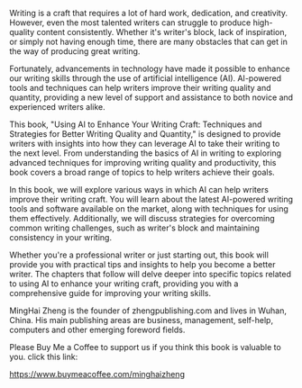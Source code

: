 
Writing is a craft that requires a lot of hard work, dedication, and creativity. However, even the most talented writers can struggle to produce high-quality content consistently. Whether it's writer's block, lack of inspiration, or simply not having enough time, there are many obstacles that can get in the way of producing great writing.

Fortunately, advancements in technology have made it possible to enhance our writing skills through the use of artificial intelligence (AI). AI-powered tools and techniques can help writers improve their writing quality and quantity, providing a new level of support and assistance to both novice and experienced writers alike.

This book, "Using AI to Enhance Your Writing Craft: Techniques and Strategies for Better Writing Quality and Quantity," is designed to provide writers with insights into how they can leverage AI to take their writing to the next level. From understanding the basics of AI in writing to exploring advanced techniques for improving writing quality and productivity, this book covers a broad range of topics to help writers achieve their goals.

In this book, we will explore various ways in which AI can help writers improve their writing craft. You will learn about the latest AI-powered writing tools and software available on the market, along with techniques for using them effectively. Additionally, we will discuss strategies for overcoming common writing challenges, such as writer's block and maintaining consistency in your writing.

Whether you're a professional writer or just starting out, this book will provide you with practical tips and insights to help you become a better writer. The chapters that follow will delve deeper into specific topics related to using AI to enhance your writing craft, providing you with a comprehensive guide for improving your writing skills.

MingHai Zheng is the founder of zhengpublishing.com and lives in Wuhan, China. His main publishing areas are business, management, self-help, computers and other emerging foreword fields.

Please Buy Me a Coffee to support us if you think this book is valuable to you. click this link:

https://www.buymeacoffee.com/minghaizheng
